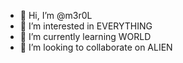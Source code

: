 - 👋 Hi, I’m @m3r0L
- 👀 I’m interested in EVERYTHING
- 🌱 I’m currently learning WORLD
- 💞️ I’m looking to collaborate on ALIEN
<!--
- 📫 How to reach me ?? 
-->
<!---
m3r0L/m3r0L is a ✨ special ✨ repository because its `README.md` (this file) appears on your GitHub profile.
You can click the Preview link to take a look at your changes.
--->
